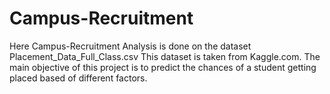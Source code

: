 # Campus-Recruitment
Here Campus-Recruitment Analysis is done on the dataset Placement_Data_Full_Class.csv 
This dataset is taken from Kaggle.com.
The main objective of this project is to predict the chances of a student getting placed based of different factors.
